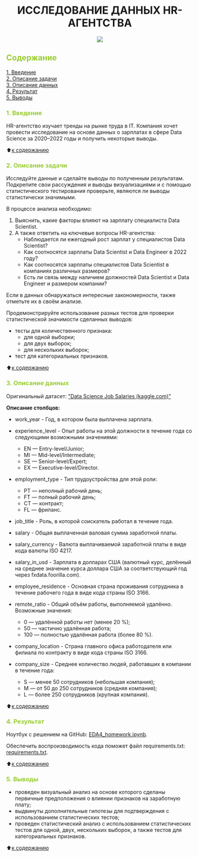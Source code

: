 # <center>ИССЛЕДОВАНИЕ ДАННЫХ HR-АГЕНТСТВА</center>

<center> <img src='https://img.freepik.com/free-vector/futuristic-technology-infographic_23-2148462819.jpg?size=626&ext=jpg&ga=GA1.1.1546980028.1708992000&semt=ais'> </center>



##  <font color = #9ACD32> Содержание </font>

[1. Введение](https://github.com/DmitVasilev/EDA-homework?tab=readme-ov-file#-1-%D0%B2%D0%B2%D0%B5%D0%B4%D0%B5%D0%BD%D0%B8%D0%B5-)   
[2. Описание задачи](https://github.com/DmitVasilev/EDA-homework?tab=readme-ov-file#2-%D0%BE%D0%BF%D0%B8%D1%81%D0%B0%D0%BD%D0%B8%D0%B5-%D0%B7%D0%B0%D0%B4%D0%B0%D1%87%D0%B8)   
[3. Описание данных](https://github.com/DmitVasilev/EDA-homework?tab=readme-ov-file#3-%D0%BE%D0%BF%D0%B8%D1%81%D0%B0%D0%BD%D0%B8%D0%B5-%D0%B4%D0%B0%D0%BD%D0%BD%D1%8B%D1%85)   
[4. Результат](https://github.com/DmitVasilev/EDA-homework?tab=readme-ov-file#4-%D1%80%D0%B5%D0%B7%D1%83%D0%BB%D1%8C%D1%82%D0%B0%D1%82)                  
[5. Выводы](https://github.com/DmitVasilev/EDA-homework?tab=readme-ov-file#5-%D0%B2%D1%8B%D0%B2%D0%BE%D0%B4%D1%8B)

### <font color = #9ACD32> 1. Введение </font>

HR-агентство изучает тренды на рынке труда в IT. Компания хочет провести исследование на основе данных о зарплатах в сфере Data Science за 2020–2022 годы и получить некоторые выводы.

:arrow_up:[к содержанию](https://github.com/DmitVasilev/EDA-homework?tab=readme-ov-file#-%D1%81%D0%BE%D0%B4%D0%B5%D1%80%D0%B6%D0%B0%D0%BD%D0%B8%D0%B5-)     


###  <font color = #9ACD32>2. Описание задачи</font>
            
Исследуйте данные и сделайте выводы по полученным результатам. Подкрепите свои рассуждения и выводы визуализациями и с помощью статистического тестирования проверьте, являются ли выводы статистически значимыми.

В процессе анализа необходимо:

 1. Выяснить, какие факторы влияют на зарплату специалиста Data Scientist.                  
 2. А также ответить на ключевые вопросы HR-агентства:               
     + Наблюдается ли ежегодный рост зарплат у специалистов Data Scientist?                
     + Как соотносятся зарплаты Data Scientist и Data Engineer в 2022 году?              
     + Как соотносятся зарплаты специалистов Data Scientist в компаниях различных размеров?                  
     + Есть ли связь между наличием должностей Data Scientist и Data Engineer и размером компании?                   

Если в данных обнаружаться интересные закономерности, также отметьте их в своём анализе.

Продемонстрируйте использование разных тестов для проверки статистической значимости сделанных выводов:                   

 + тесты для количественного признака:             
     + для одной выборки;              
     + для двух выборок;             
     + для нескольких выборок;           
 + тест для категориальных признаков.

:arrow_up:[к содержанию](https://github.com/DmitVasilev/EDA-homework?tab=readme-ov-file#-%D1%81%D0%BE%D0%B4%D0%B5%D1%80%D0%B6%D0%B0%D0%BD%D0%B8%D0%B5-)               
                                 
###  <font color = #9ACD32>3. Описание данных</font>

Оригинальный датасет: ["Data Science Job Salaries (kaggle.com)"](https://www.kaggle.com/datasets/ruchi798/data-science-job-salaries)

**Описание столбцов:**               
 + work_year -	Год, в котором была выплачена зарплата.                

 + experience_level - Опыт работы на этой должности в течение года со следующими возможными значениями:              
     + EN — Entry-level/Junior;               
     + MI — Mid-level/Intermediate;               
     + SE — Senior-level/Expert;              
     + EX — Executive-level/Director.                 
 
 + employment_type - Тип трудоустройства для этой роли:                
     + PT — неполный рабочий день;               
     + FT — полный рабочий день;               
     + CT — контракт;                  
     + FL — фриланс.                 

 + job_title - Роль, в которой соискатель работал в течение года.

 + salary - Общая выплаченная валовая сумма заработной платы.

 + salary_currency - Валюта выплачиваемой заработной платы в виде кода валюты ISO 4217.

 + salary_in_usd - Зарплата в долларах США (валютный курс, делённый на среднее значение курса доллара США за соответствующий год через fxdata.foorilla.com).

 + employee_residence - Основная страна проживания сотрудника в течение рабочего года в виде кода страны ISO 3166.

 + remote_ratio - Общий объём работы, выполняемой удалённо. Возможные значения:              
     + 0 — удалённой работы нет (менее 20 %);            
     + 50 — частично удалённая работа;                 
     + 100 — полностью удалённая работа (более 80 %).

 + company_location - Страна главного офиса работодателя или филиала по контракту в виде кода страны ISO 3166.
 + company_size - Среднее количество людей, работавших в компании в течение года:

     + S — менее 50 сотрудников (небольшая компания);
     + M — от 50 до 250 сотрудников (средняя компания);
     + L — более 250 сотрудников (крупная компания).

:arrow_up:[к содержанию](https://github.com/DmitVasilev/EDA-homework?tab=readme-ov-file#-%D1%81%D0%BE%D0%B4%D0%B5%D1%80%D0%B6%D0%B0%D0%BD%D0%B8%D0%B5-)                    

###  <font color = #9ACD32>4. Результат</font>

Ноутбук с решением на GitHub: [EDA4_homework.ipynb](https://github.com/DmitVasilev/EDA-homework/blob/438919679991d481420004bdfb17e8fc45f70bed/EDA4_homework.ipynb).     
 
Обеспечить воспроизводимость кода поможет файл requirements.txt: [requirements.txt](https://github.com/DmitVasilev/EDA-homework/blob/438919679991d481420004bdfb17e8fc45f70bed/requirements.txt). 
                        
:arrow_up:[к содержанию](https://github.com/DmitVasilev/EDA-homework?tab=readme-ov-file#-%D1%81%D0%BE%D0%B4%D0%B5%D1%80%D0%B6%D0%B0%D0%BD%D0%B8%D0%B5-)     


###  <font color = #9ACD32>5. Выводы</font>

 + проведен визуальный анализ на основе которого сделаны первичные предположения о влиянии признаков на заработную плату;
 + выдвинуты дополнительные гипотезы для подтверждения с использованием статистических тестов;
 + проведен статистический анализ с использованием статистических тестов для одной, двух, нескольких выборок, а также тестов для категориальных признаков.
                             
:arrow_up:[к содержанию](https://github.com/DmitVasilev/EDA-homework?tab=readme-ov-file#-%D1%81%D0%BE%D0%B4%D0%B5%D1%80%D0%B6%D0%B0%D0%BD%D0%B8%D0%B5-)        
